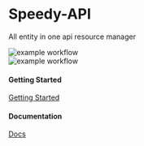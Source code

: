 # Speedy-API

All entity in one api resource manager

![example workflow](https://github.com/silentsamurai/Speedy-API/actions/workflows/main.yml/badge.svg)
<BR>
![example workflow](https://github.com/silentsamurai/Speedy-API/actions/workflows/release.yml/badge.svg)

#### Getting Started

[Getting Started](https://silentsamurai.github.io/Speedy-API/#/getting-started)

#### Documentation

[Docs](https://silentsamurai.github.io/Speedy-API/)